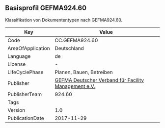 ## Basisprofil GEFMA924.60
Klassifikation von Dokumententypen nach GEFMA924.60.

Key | Value |
--|--|
Code | CC.GEFMA924.60 |  
AreaOfApplication | Deutschland |  
Language | de |  
License | - |  
LifeCyclePhase | Planen, Bauen, Betreiben |  
Publisher | [GEFMA Deutscher Verband für Facility Management e.V.](https://www.cafmring.de/cafm-connect/) |  
PublisherTeam | 924.60 |  
Tags |  |  
Version | 1.0 |  
PublicationDate | 2017-11-29 |  

